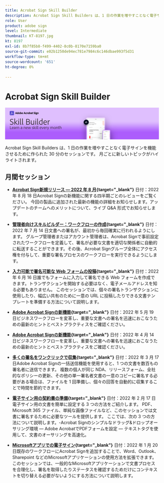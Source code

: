 ```yaml
---
title: Acrobat Sign Skill Builder
description: Acrobat Sign Skill Builders は、1 日の作業を増やすことなく電子サインを機能させるために作られた 30 分のセッションです
role: User
product: adobe sign
level: Intermediate
thumbnail: KT-8197.jpg
kt: 8197
exl-id: 8b7f85b8-f499-4402-8c0b-8170e7159ba0
source-git-commit: e02b1250de94ec781e7984c6c146dbae993f5d31
workflow-type: tm+mt
source-wordcount: '651'
ht-degree: 0%

---
```


# Acrobat Sign Skill Builder

![スキルビルダーバナー](../assets/SB_Hero.png)

Acrobat Sign Skill Builders は、1 日の作業を増やすことなく電子サインを機能させるために作られた 30 分のセッションです。 月ごとに新しいトピックがハイライトされます。

## 月間セッション

* **[Acrobat Sign新規リリース — 2022 年 8 月](https://adobe-sign-skill-builder.joinus.adobeevents.com/attendease/networking/experience/06d8a836-4b51-426b-913e-189b23a82bd6/8b777e11-0e6d-45a8-b954-bbff5c887efc){target=&quot;_blank&quot;}**
日付：2022 年 8 月 18 日Acrobat Signの新機能に関する四半期ごとのレビューをご覧ください。 今回の製品に追加された最新の機能の詳細をお知らせします。アップデートのチームへのメリットについて、ライブ Q&amp;A 形式でお知らせします。

* **[管理者向けスキルビルダー：ワークフローの作成](https://adobe-sign-skill-builder.joinus.adobeevents.com/attendease/networking/experience/83926d76-9959-4657-8b0c-f312835b46f6/aa1c9b21-1b16-4890-9c24-26dc630c4a95){target=&quot;_blank&quot;}**
日付：2022 年 7 月 14 日文書への署名が、最初から毎回確実に行われるようにします。 グループ管理者またはアカウント管理者は、Acrobat Signで事前設定されたワークフローを定義して、署名が必要な文書を適切な関係者に自動的に転送することができます。その後、Acrobat Signグループ全体にアクセス権を付与して、重要な署名プロセスのワークフローを実行できるようにします。

* **[入力可能で署名可能な Web フォームの投稿](https://adobe-sign-skill-builder.joinus.adobeevents.com/attendease/networking/experience/4499bc28-9f26-4b68-88a6-3815ebdff7cf/337fa9d6-c9d3-4bcc-b6d8-9c7580b9be40){target=&quot;_blank&quot;}**
日付：2022 年 6 月 16 日誰でもフォームに入力して署名できる Web フォームを作成できます。トランザクションを開始する必要はなく、電子メールアドレスを知る必要もありません。 このセッションでは、個々の署名トランザクションに使用したり、幅広い共有のために一意の URL に投稿したりできる文書テンプレートを準備する方法について説明します。

* **[Adobe Acrobat Signの新機能](https://adobe-sign-skill-builder.joinus.adobeevents.com/attendease/networking/experience/a51b7ffa-ccf1-41f7-a82c-27bf50d8eb5d/22ee6c72-b92e-43f8-9cc6-c177c9244fea){target=&quot;_blank&quot;}**
日付：2022 年 5 月 19 日ビジネスワークフローを変革し、重要な文書への署名を迅速におこなうための最新のヒントとベストプラクティスをご確認ください。

* **[Adobe Acrobat Signの新機能](https://adobe-sign-skill-builder.joinus.adobeevents.com/attendease/networking/experience/479894a1-131f-411d-b4c8-f699d72413bb/30619f65-b374-40db-85d1-0854dc48af0d){target=&quot;_blank&quot;}**
日付：2022 年 4 月 14 日ビジネスワークフローを変革し、重要な文書への署名を迅速におこなうための最新のヒントとベストプラクティスをご確認ください。

* **[多くの署名をワンクリックで収集](https://adobe-sign-skill-builder.joinus.adobeevents.com/attendease/networking/experience/44e4b483-7d05-44b3-b7e7-b265c9b84d07/2736bed0-b416-4578-ac3f-a57491f22c26){target=&quot;_blank&quot;}**
日付：2022 年 3 月 17 日Adobe Acrobat Signの一括送信機能を使用すると、1 つの文書を数百もの署名者に送信できます。 複数の個人が同じ NDA、リリースフォーム、全社的なポリシーの更新、その他の単一署名者文書の一意のコピーに署名する必要がある場合は、ファイルを 1 回準備し、個々の回答を自動的に収集することで時間を節約できます。

* **[電子サイン用の契約書の準備](https://adobe-sign-skill-builder.joinus.adobeevents.com/attendease/networking/experience/9024b058-ade1-420f-87f0-68bd5f6d527a/cf8b172f-b9df-41ef-bfce-e6d4b0c3ddf4){target=&quot;_blank&quot;}**
日付：2022 年 2 月 17 日電子サイン用の文書を簡単に設定する 3 つの方法をご紹介します。 PDF、Microsoft 365 ファイル、単純な画像ファイルなど、このセッションでは文書に署名するために必要なツールを提供します。 ここでは、次の 3 つの方法について説明します。-Acrobat Signのシンプルなドラッグ&amp;ドロップオーサリング環境 — Adobe AcrobatでPDFフォームを設定 — テキストタグを使用して、文書のオーサリングを高速化。

* **[Microsoftアプリでの電子サイン](https://adobe-sign-skill-builder.joinus.adobeevents.com/attendease/networking/experience/2dcd80a6-6335-4756-bbc8-3505fe99594b/866c4314-dc74-473b-9859-828801814e13){target=&quot;_blank&quot;}**
日付：2022 年 1 月 20 日既存のワークフローにAcrobat Signを追加することで、Word、Outlook、Sharepoint などのMicrosoftアプリケーションの使用方法を拡張できます。 このセッションでは、一般的なMicrosoftアプリケーションで文書プロセスを合理化し、署名を取得したりステータスを確認するためだけにコンテキストを切り替える必要がないようにする方法について説明します。

